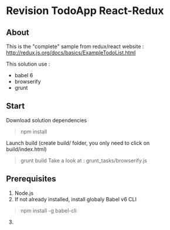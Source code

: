 # Revision TodoApp React-Redux

## About

This is the "complete" sample from redux/react website : http://redux.js.org/docs/basics/ExampleTodoList.html

This solution use : 
- babel 6 
- browserify
- grunt

## Start

Download solution dependencies
> npm install

Launch build (create build/ folder, you only need to click on build/index.html)
> grunt build
Take a look at : grunt_tasks/browserify.js

## Prerequisites

1. Node.js
2. If not already installed, install globaly Babel v6 CLI
> npm install -g babel-cli
3.